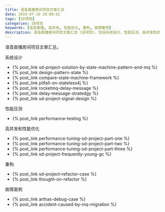 ```yaml
---
title: 语音直播房间项目文章汇总
date: 2019-07-10 20:09:52
tags: [SD项目]
categories: SD项目
keywords: [语音直播, 高并发, 性能优化, 重构, 故障案例]
description: 语音直播房间项目文章汇总（SD项目）。包括系统设计、性能压测、高并发和优化经历、重构和故障案例
---
```

语音直播房间项目文章汇总。

系统设计
- {% post_link sd-project-solution-by-state-machine-pattern-and-mq %}
- {% post_link design-pattern-state %}
- {% post_link compare-state-machine-framework %}
- {% post_link pitfall-on-stateless4j %}
- {% post_link rocketmq-delay-message %}
- {% post_link delay-message-stratedgy %}
- {% post_link sd-project-signal-design %}

性能压测
- {% post_link  performance-testing %} 

高并发和性能优化
- {% post_link performance-tuning-sd-project-part-one %}
- {% post_link performance-tuning-sd-project-part-two %}
- {% post_link performance-tuning-sd-project-part-three %}
- {% post_link sd-project-frequently-young-gc %} 

重构
- {% post_link sd-project-refactor-case %}
- {% post_link thought-on-refactor %}

故障案例
- {% post_link arthas-debug-case %}
- {% post_link accident-caused-by-mq-migration %}
